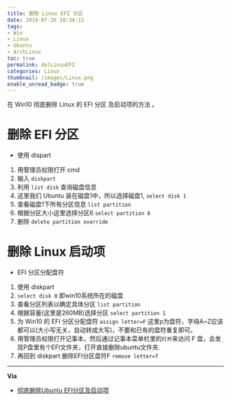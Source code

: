 ```yaml
---
title: 删除 Linux EFI 分区
date: 2018-07-26 18:34:11
tags:
- Win
- Linux
- Ubuntu
- ArchLinux
toc: true
permalink: delLinuxEFI
categories: Linux
thumbnail: /images/Linux.png
enable_unread_badge: true
---
```

在 Win10 彻底删除 Linux  的  EFI 分区 及启动项的方法 。
<!--more-->
# 删除 EFI 分区
- 使用 dispart
1. 用管理员权限打开 cmd
2. 输入 `diskpart`
3. 利用 `list disk` 查询磁盘信息
4. 这里我们 Ubuntu 装在磁盘1中，所以选择磁盘1, `select disk 1`
5. 查看磁盘1下所有分区信息 `list partition`
6. 根据分区大小这里选择分区6  `select partition 6`
7. 删除 `delete partition override`

# 删除 Linux 启动项
- EFI 分区分配盘符
1. 使用 diskpart
2. `select disk 0` 即win10系统所在的磁盘
3. 查看分区列表以确定具体分区 `list partition`
3. 根据容量(这里是260MB)选择分区 `select partition 1`
4. 为 Win10 的 EFI 分区分配盘符 `assign letter=F` 这里p为盘符，字母A~Z应该都可以(大小写无关，自动转成大写)，不要和已有的盘符重复即可。
5. 用管理员权限打开记事本，然后通过记事本菜单栏里的`打开`来访问 F 盘，会发现P盘里有个EFI文件夹，打开直接删除ubuntu文件夹.
6. 再回到 diskpart 删除EFI分区盘符F `remove letter=f`

---
**Via**
- [彻底删除Ubuntu EFI分区及启动项](https://blog.csdn.net/mtllyb/article/details/78635757)
